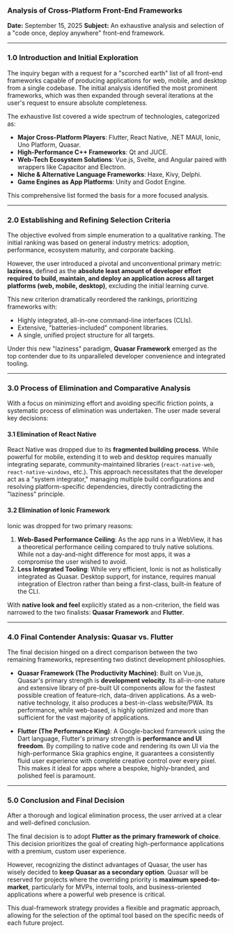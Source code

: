 ### **Analysis of Cross-Platform Front-End Frameworks**

**Date:** September 15, 2025
**Subject:** An exhaustive analysis and selection of a "code once, deploy anywhere" front-end framework.

---

### **1.0 Introduction and Initial Exploration**

The inquiry began with a request for a "scorched earth" list of all front-end frameworks capable of producing applications for web, mobile, and desktop from a single codebase. The initial analysis identified the most prominent frameworks, which was then expanded through several iterations at the user's request to ensure absolute completeness.

The exhaustive list covered a wide spectrum of technologies, categorized as:

* **Major Cross-Platform Players**: Flutter, React Native, .NET MAUI, Ionic, Uno Platform, Quasar.
* **High-Performance C++ Frameworks**: Qt and JUCE.
* **Web-Tech Ecosystem Solutions**: Vue.js, Svelte, and Angular paired with wrappers like Capacitor and Electron.
* **Niche & Alternative Language Frameworks**: Haxe, Kivy, Delphi.
* **Game Engines as App Platforms**: Unity and Godot Engine.

This comprehensive list formed the basis for a more focused analysis.

---

### **2.0 Establishing and Refining Selection Criteria**

The objective evolved from simple enumeration to a qualitative ranking. The initial ranking was based on general industry metrics: adoption, performance, ecosystem maturity, and corporate backing.

However, the user introduced a pivotal and unconventional primary metric: **laziness**, defined as the **absolute least amount of developer effort required to build, maintain, and deploy an application across all target platforms (web, mobile, desktop)**, excluding the initial learning curve.

This new criterion dramatically reordered the rankings, prioritizing frameworks with:
* Highly integrated, all-in-one command-line interfaces (CLIs).
* Extensive, "batteries-included" component libraries.
* A single, unified project structure for all targets.

Under this new "laziness" paradigm, **Quasar Framework** emerged as the top contender due to its unparalleled developer convenience and integrated tooling.

---

### **3.0 Process of Elimination and Comparative Analysis**

With a focus on minimizing effort and avoiding specific friction points, a systematic process of elimination was undertaken. The user made several key decisions:

#### **3.1 Elimination of React Native**
React Native was dropped due to its **fragmented building process**. While powerful for mobile, extending it to web and desktop requires manually integrating separate, community-maintained libraries (`react-native-web`, `react-native-windows`, etc.). This approach necessitates that the developer act as a "system integrator," managing multiple build configurations and resolving platform-specific dependencies, directly contradicting the "laziness" principle.

#### **3.2 Elimination of Ionic Framework**
Ionic was dropped for two primary reasons:
1.  **Web-Based Performance Ceiling**: As the app runs in a WebView, it has a theoretical performance ceiling compared to truly native solutions. While not a day-and-night difference for most apps, it was a compromise the user wished to avoid.
2.  **Less Integrated Tooling**: While very efficient, Ionic is not as holistically integrated as Quasar. Desktop support, for instance, requires manual integration of Electron rather than being a first-class, built-in feature of the CLI.

With **native look and feel** explicitly stated as a non-criterion, the field was narrowed to the two finalists: **Quasar Framework** and **Flutter**.

---

### **4.0 Final Contender Analysis: Quasar vs. Flutter**

The final decision hinged on a direct comparison between the two remaining frameworks, representing two distinct development philosophies.

* **Quasar Framework (The Productivity Machine)**: Built on Vue.js, Quasar's primary strength is **development velocity**. Its all-in-one nature and extensive library of pre-built UI components allow for the fastest possible creation of feature-rich, data-driven applications. As a web-native technology, it also produces a best-in-class website/PWA. Its performance, while web-based, is highly optimized and more than sufficient for the vast majority of applications.

* **Flutter (The Performance King)**: A Google-backed framework using the Dart language, Flutter's primary strength is **performance and UI freedom**. By compiling to native code and rendering its own UI via the high-performance Skia graphics engine, it guarantees a consistently fluid user experience with complete creative control over every pixel. This makes it ideal for apps where a bespoke, highly-branded, and polished feel is paramount.

---

### **5.0 Conclusion and Final Decision**

After a thorough and logical elimination process, the user arrived at a clear and well-defined conclusion.

The final decision is to adopt **Flutter as the primary framework of choice**. This decision prioritizes the goal of creating high-performance applications with a premium, custom user experience.

However, recognizing the distinct advantages of Quasar, the user has wisely decided to **keep Quasar as a secondary option**. Quasar will be reserved for projects where the overriding priority is **maximum speed-to-market**, particularly for MVPs, internal tools, and business-oriented applications where a powerful web presence is critical.

This dual-framework strategy provides a flexible and pragmatic approach, allowing for the selection of the optimal tool based on the specific needs of each future project.
